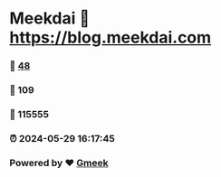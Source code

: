 # Meekdai :link: https://blog.meekdai.com 
### :page_facing_up: [48](https://blog.meekdai.com/tag.html) 
### :speech_balloon: 109 
### :hibiscus: 115555 
### :alarm_clock: 2024-05-29 16:17:45 
### Powered by :heart: [Gmeek](https://github.com/Meekdai/Gmeek)
